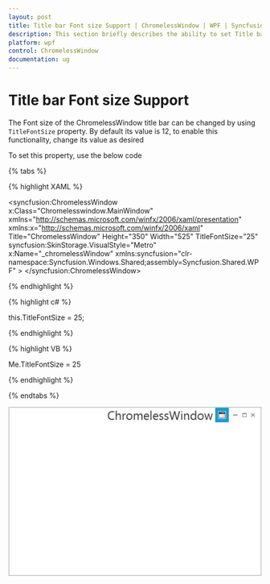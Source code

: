 ```yaml
---
layout: post
title: Title bar Font size Support | ChromelessWindow | WPF | Syncfusion
description: This section briefly describes the ability to set Title bar font size in Chromeless Window
platform: wpf
control: ChromelessWindow
documentation: ug
---
```

# Title bar Font size Support

The Font size of the ChromelessWindow title bar can be changed by using `TitleFontSize` property. By default its value is 12, to enable this functionality, change its value as desired

To set this property, use the below code

{% tabs %}

{% highlight XAML %}

<syncfusion:ChromelessWindow x:Class="Chromelesswindow.MainWindow"
xmlns="http://schemas.microsoft.com/winfx/2006/xaml/presentation"
xmlns:x="http://schemas.microsoft.com/winfx/2006/xaml"
Title="ChromelessWindow" Height="350" Width="525" TitleFontSize="25" syncfusion:SkinStorage.VisualStyle="Metro"     
x:Name="_chromelessWindow" xmlns:syncfusion="clr-namespace:Syncfusion.Windows.Shared;assembly=Syncfusion.Shared.WPF" >
<Grid>
</Grid>
</syncfusion:ChromelessWindow>

{% endhighlight %}

{% highlight c# %}

this.TitleFontSize = 25;

{% endhighlight %}

{% highlight VB %}

Me.TitleFontSize = 25

{% endhighlight %}

{% endtabs %}

![Setting font size for the title bar text](ChromelessWindow-TitleFontSize-Support_images/ChromelessWindow-TitleFontSize-Support_img1.jpeg)
